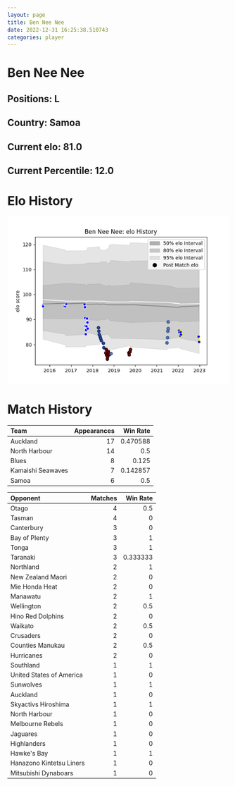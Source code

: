 ```yaml
---  
layout: page  
title: Ben Nee Nee  
date: 2022-12-31 16:25:38.510743  
categories: player  
---
```

# Ben Nee Nee

## Positions: L

## Country: Samoa

## Current elo: 81.0

## Current Percentile: 12.0

# Elo History


![elo history](history_BenNeeNee.png)
# Match History


| Team              |   Appearances |   Win Rate |
|:------------------|--------------:|-----------:|
| Auckland          |            17 |   0.470588 |
| North Harbour     |            14 |   0.5      |
| Blues             |             8 |   0.125    |
| Kamaishi Seawaves |             7 |   0.142857 |
| Samoa             |             6 |   0.5      |

| Opponent                 |   Matches |   Win Rate |
|:-------------------------|----------:|-----------:|
| Otago                    |         4 |   0.5      |
| Tasman                   |         4 |   0        |
| Canterbury               |         3 |   0        |
| Bay of Plenty            |         3 |   1        |
| Tonga                    |         3 |   1        |
| Taranaki                 |         3 |   0.333333 |
| Northland                |         2 |   1        |
| New Zealand Maori        |         2 |   0        |
| Mie Honda Heat           |         2 |   0        |
| Manawatu                 |         2 |   1        |
| Wellington               |         2 |   0.5      |
| Hino Red Dolphins        |         2 |   0        |
| Waikato                  |         2 |   0.5      |
| Crusaders                |         2 |   0        |
| Counties Manukau         |         2 |   0.5      |
| Hurricanes               |         2 |   0        |
| Southland                |         1 |   1        |
| United States of America |         1 |   0        |
| Sunwolves                |         1 |   1        |
| Auckland                 |         1 |   0        |
| Skyactivs Hiroshima      |         1 |   1        |
| North Harbour            |         1 |   0        |
| Melbourne Rebels         |         1 |   0        |
| Jaguares                 |         1 |   0        |
| Highlanders              |         1 |   0        |
| Hawke's Bay              |         1 |   1        |
| Hanazono Kintetsu Liners |         1 |   0        |
| Mitsubishi Dynaboars     |         1 |   0        |